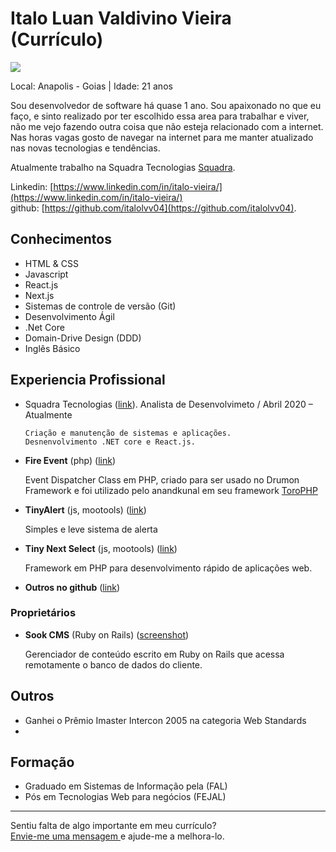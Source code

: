 # Italo Luan Valdivino Vieira (Currículo)

<img src="https://secure.gravatar.com/avatar/ee6df04abfde52e1052599a2c3a4887b" />

Local: Anapolis - Goias | Idade: 21 anos

Sou desenvolvedor de software há quase 1 ano.
Sou apaixonado no que eu faço, e sinto realizado por ter escolhido essa area para trabalhar e viver, não me vejo fazendo outra coisa que não esteja relacionado com a internet. Nas horas vagas gosto de navegar na internet
para me manter atualizado nas novas tecnologias e tendências.

Atualmente trabalho na Squadra Tecnologias [Squadra](https://www.squadra.com.br/ "Link").

Linkedin: [https://www.linkedin.com/in/italo-vieira/](https://www.linkedin.com/in/italo-vieira/)  
github: [https://github.com/italolvv04](https://github.com/italolvv04).

## Conhecimentos

- HTML & CSS
- Javascript
- React.js
- Next.js
- Sistemas de controle de versão (Git)
- Desenvolvimento Ágil
- .Net Core
- Domain-Drive Design (DDD)
- Inglês Básico

## Experiencia Profissional

- Squadra Tecnologias ([link](https://www.squadra.com.br/ "Link")).
  Analista de Desenvolvimeto / Abril 2020 – Atualmente

      Criação e manutenção de sistemas e aplicações.
      Desnenvolvimento .NET core e React.js.

- **Fire Event** (php) ([link](https://github.com/danillos/fire_event "github"))

  Event Dispatcher Class em PHP, criado para ser usado no Drumon Framework e foi utilizado pelo anandkunal em seu framework [ToroPHP](https://github.com/anandkunal/ToroPHP "github")

- **TinyAlert** (js, mootools) ([link](http://www.danillocesar.com.br/labs/tinyalert "link"))

  Simples e leve sistema de alerta

- **Tiny Next Select** (js, mootools) ([link](http://www.danillocesar.com.br/labs/tiny-next-select "link"))

  Framework em PHP para desenvolvimento rápido de aplicações web.

- **Outros no github** ([link](https://github.com/danillos "link"))

### Proprietários

- **Sook CMS** (Ruby on Rails) ([screenshot](https://github.com/danillos/curriculo/raw/master/images/cms_sook.jpg "foto"))

  Gerenciador de conteúdo escrito em Ruby on Rails que acessa remotamente o banco de dados do cliente.

## Outros

- Ganhei o Prêmio Imaster Intercon 2005 na categoria Web Standards
-

## Formação

- Graduado em Sistemas de Informação pela (FAL)
- Pós em Tecnologias Web para negócios (FEJAL)

---

Sentiu falta de algo importante em meu currículo?  
[Envie-me uma mensagem ](https://github.com/inbox/new/danillos "Envie-me uma mensagem ") e ajude-me a melhora-lo.
